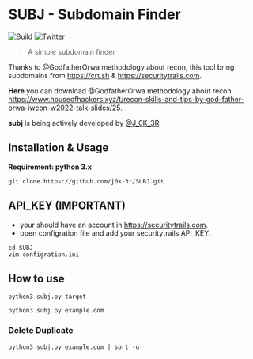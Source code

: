 # SUBJ - Subdomain Finder

![Build](https://img.shields.io/badge/Built%20with-Python-Blue)
[![Twitter](https://img.shields.io/twitter/follow/J_0K_3R?label=Follow)](https://twitter.com/J_0K_3R)

> A simple subdomain finder

Thanks to @GodfatherOrwa methodology about recon, this tool bring subdomains from https://crt.sh & https://securitytrails.com.

**Here** you can download @GodfatherOrwa methodology about recon https://www.houseofhackers.xyz/t/recon-skills-and-tips-by-god-father-orwa-iwcon-w2022-talk-slides/25.

**subj** is being actively developed by [@J_0K_3R](https://twitter.com/J_0K_3R)

Installation & Usage
------------
**Requirement: python 3.x**
```
git clone https://github.com/j0k-3r/SUBJ.git
```

API_KEY (IMPORTANT)
---------------

- your should have an account in https://securitytrails.com.
- open configration file and add your securitytrails API_KEY.
```
cd SUBJ
vim configration.ini
```

How to use
---------------

```
python3 subj.py target
```
```
python3 subj.py example.com
```
### Delete Duplicate
```
python3 subj.py example.com | sort -u
```
